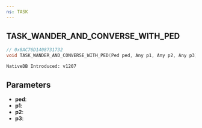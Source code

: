 ```yaml
---
ns: TASK
---
```

## TASK_WANDER_AND_CONVERSE_WITH_PED

```c
// 0x8AC76D1408731732
void TASK_WANDER_AND_CONVERSE_WITH_PED(Ped ped, Any p1, Any p2, Any p3);
```

```
NativeDB Introduced: v1207
```

## Parameters
* **ped**:
* **p1**:
* **p2**:
* **p3**:
